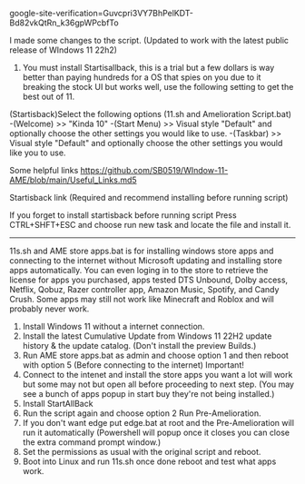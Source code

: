 google-site-verification=Guvcpri3VY7BhPelKDT-Bd82vkQtRn_k36gpWPcbfTo

I made some changes to the script.     (Updated to work with the latest public release of WIndows 11 22h2)

1. You must install Startisallback, this is a trial but a few dollars is way better than paying hundreds for a OS that spies on you due to it breaking the stock UI but works well, use the following setting to get the best out of 11.

(Startisback)Select the following options (11.sh and Amelioration Script.bat)
-(Welcome) >> "Kinda 10"
-(Start Menu) >> Visual style "Default" and optionally choose the other settings you would like to use.
-(Taskbar) >> Visual style "Default" and optionally choose the other settings you would like you to use.

Some helpful links
https://github.com/SB0519/WIndow-11-AME/blob/main/Useful_Links.md5


Startisback link (Required and recommend installing before running script)

If you forget to install startisback before running script Press CTRL+SHFT+ESC and choose run new task and locate the file and install it.

_______________________________________________________________________________________________________________

11s.sh and  AME store apps.bat is for installing windows store apps and connecting to the internet without Microsoft updating and installing store apps automatically. You can even loging in to the store to retrieve the license for apps you purchased, apps tested DTS Unbound, Dolby access, Netflix, Qobuz, Razer controller app, Amazon Music, Spotify, and Candy Crush. Some apps may still not work like Minecraft and Roblox and will probably never work.

1. Install Windows 11 without a internet connection.
2. Install the latest Cumulative Update from Windows 11 22H2 update history & the update catalog.
   (Don't install the preview Builds.)
3. Run AME store apps.bat as admin and choose option 1 and then reboot with option 5
   (Before connecting to the internet) Important!
4. Connect to the intenet and install the store apps you want a lot will work but some may not but open all before proceeding to next step.
    (You may see a bunch of apps popup in start buy they're not being installed.)
5. Install StartAllBack
6. Run the script again and choose option 2 Run Pre-Amelioration.
7. If you don't want edge put edge.bat at root and the Pre-Amelioration will run it automatically
   (Powershell will popup once it closes you can close the extra command prompt window.)
8. Set the permissions as usual with the original script and reboot.
9. Boot into Linux and run 11s.sh once done reboot and test what apps work.
